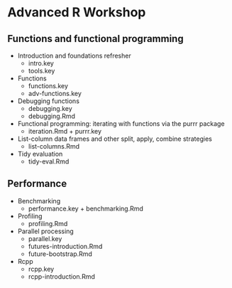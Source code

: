 # Advanced R Workshop

## Functions and functional programming

- Introduction and foundations refresher
  - intro.key
  - tools.key
- Functions
  - functions.key
  - adv-functions.key
- Debugging functions
  - debugging.key
  - debugging.Rmd
- Functional programming: iterating with functions via the purrr package
  - iteration.Rmd + purrr.key
- List-column data frames and other split, apply, combine strategies
  - list-columns.Rmd
- Tidy evaluation
  - tidy-eval.Rmd

## Performance

- Benchmarking
  - performance.key + benchmarking.Rmd
- Profiling
  - profiling.Rmd
- Parallel processing
  - parallel.key
  - futures-introduction.Rmd
  - future-bootstrap.Rmd
- Rcpp
  - rcpp.key
  - rcpp-introduction.Rmd
